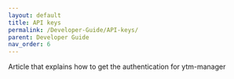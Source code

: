 ```yaml
---
layout: default
title: API keys
permalink: /Developer-Guide/API-keys/
parent: Developer Guide
nav_order: 6
---
```


Article that explains how to get the authentication for ytm-manager